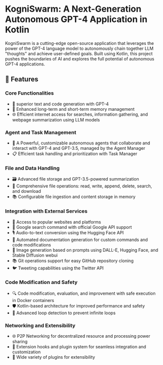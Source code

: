 # KogniSwarm: A Next-Generation Autonomous GPT-4 Application in Kotlin

KogniSwarm is a cutting-edge open-source application that leverages the power of the GPT-4 language model to autonomously chain together LLM "thoughts" and achieve user-defined goals. Built using Kotlin, this project pushes the boundaries of AI and explores the full potential of autonomous GPT-4 applications.

## 🚀 Features

### Core Functionalities
- 🧠 superior text and code generation with GPT-4
- 💾 Enhanced long-term and short-term memory management
- 🌐 Efficient internet access for searches, information gathering, and webpage summarization using LLM models

### Agent and Task Management
- 🤖 A Powerful, customizable autonomous agents that collaborate and interact with GPT-4 and GPT-3.5, managed by the Agent Manager
- 📋 Efficient task handling and prioritization with Task Manager

### File and Data Handling
- 🗃️ Advanced file storage and GPT-3.5-powered summarization
- 📁 Comprehensive file operations: read, write, append, delete, search, and download
- 📚 Configurable file ingestion and content storage in memory

### Integration with External Services
- 🔗 Access to popular websites and platforms
- 🔎 Google search command with official Google API support
- 🎙️ Audio-to-text conversion using the Hugging Face API
- 📝 Automated documentation generation for custom commands and code modifications
- 🎨 Image generation based on prompts using DALL-E, Hugging Face, and Stable Diffusion webui
- 📚 Git operations support for easy GitHub repository cloning
- 🐦 Tweeting capabilities using the Twitter API

### Code Modification and Safety
- 🔍 Code modification, evaluation, and improvement with safe execution in Docker containers
- 🛡️ Kotlin-based architecture for improved performance and safety
- 🔁 Advanced loop detection to prevent infinite loops

### Networking and Extensibility
- 🌐 P2P Networking for decentralized resource and processing power sharing
- 🎣 Extension hooks and plugin system for seamless integration and customization
- 🔌 Wide variety of plugins for extensibility
